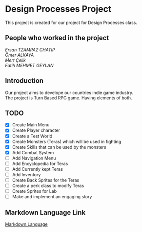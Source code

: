 # **Design Processes Project**
This project is created for our project for Design Processes class.

## People who worked in the project

*Ersan TZAMPAZ CHATIP*\
*Ömer ALKAYA*\
*Mert Çelik*\
*Fatih MEHMET GEYLAN*

## Introduction
Our project aims to develope our countries indie game industry.  
The project is Turn Based RPG game. Having elements of both.

## TODO
- [X] Create Main Menu  
- [X] Create Player character
- [X] Create a Test World
- [X] Create Monsters (Teras) which will be used in fighting
- [X] Create Skills that can be used by the monsters
- [X] Add Combat System
- [ ] Add Navigation Menu
- [ ] Add Encyclopedia for Teras
- [ ] Add Currently kept Teras
- [ ] Add Inventory
- [ ] Create Back Sprites for the Teras
- [ ] Create a perk class to modify Teras
- [ ] Create Sprites for Lab
- [ ] Make and implement an engaging story

## Markdown Language Link
[Markdown Language](https://guides.github.com/features/mastering-markdown/)
